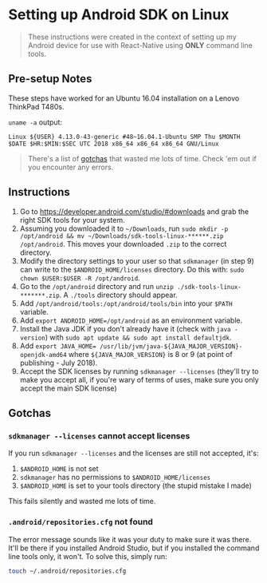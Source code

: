 # Setting up Android SDK on Linux

> These instructions were created in the context of setting up my Android device for use with React-Native using **ONLY** command line tools.

## Pre-setup Notes
These steps have worked for an Ubuntu 16.04 installation on a Lenovo ThinkPad T480s.

`uname -a` output:

```
Linux ${USER} 4.13.0-43-generic #48~16.04.1-Ubuntu SMP Thu $MONTH $DATE $HR:$MIN:$SEC UTC 2018 x86_64 x86_64 x86_64 GNU/Linux
```

> There's a list of [gotchas](#gotchas) that wasted me lots of time. Check 'em out if you encounter any errors.

## Instructions

1. Go to https://developer.android.com/studio/#downloads and grab the right SDK tools for your system.
2. Assuming you downloaded it to `~/Downloads`, run `sudo mkdir -p /opt/android && mv ~/Downloads/sdk-tools-linux-******.zip /opt/android`. This moves your downloaded `.zip` to the correct directory.
3. Modify the directory settings to your user so that `sdkmanager` (in step 9) can write to the `$ANDROID_HOME/licenses` directory. Do this with: `sudo chown $USER:$USER -R /opt/android`. 
3. Go to the `/opt/android` directory and run `unzip ./sdk-tools-linux-*******.zip`. A `./tools` directory should appear.
4. Add `/opt/android/tools:/opt/android/tools/bin` into your `$PATH` variable.
5. Add `export ANDROID_HOME=/opt/android` as an environment variable.
6. Install the Java JDK if you don't already have it (check with `java -version`) with `sudo apt update && sudo apt install defaultjdk`.
7. Add `export JAVA_HOME= /usr/lib/jvm/java-${JAVA_MAJOR_VERSION}-openjdk-amd64` where `${JAVA_MAJOR_VERSION}` is 8 or 9 (at point of publishing - July 2018).
8. Accept the SDK licenses by running `sdkmanager --licenses` (they'll try to make you accept all, if you're wary of terms of uses, make sure you only accept the main SDK license)

## Gotchas

### `sdkmanager --licenses` cannot accept licenses
If you run `sdkmanager --licenses` and the licenses are still not accepted, it's:

1. `$ANDROID_HOME` is not set
2. `sdkmanager` has no permissions to `$ANDROID_HOME/licenses`
3. `$ANDROID_HOME` is set to your tools directory (the stupid mistake I made)

This fails silently and wasted me lots of time.

### `.android/repositories.cfg` not found
The error message sounds like it was your duty to make sure it was there. It'll be there if you installed Android Studio, but if you installed the command line tools only, it won't. To solve this, simply run:

```bash
touch ~/.android/repositories.cfg
```